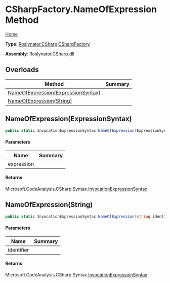 # CSharpFactory\.NameOfExpression Method

[Home](../../../../README.md)

**Type**: [Roslynator.CSharp](../../README.md)\.[CSharpFactory](../README.md)

**Assembly**: Roslynator\.CSharp\.dll

## Overloads

| Method | Summary |
| ------ | ------- |
| [NameOfExpression(ExpressionSyntax)](#Roslynator_CSharp_CSharpFactory_NameOfExpression_Microsoft_CodeAnalysis_CSharp_Syntax_ExpressionSyntax_) | |
| [NameOfExpression(String)](#Roslynator_CSharp_CSharpFactory_NameOfExpression_System_String_) | |

## NameOfExpression\(ExpressionSyntax\)<a name="Roslynator_CSharp_CSharpFactory_NameOfExpression_Microsoft_CodeAnalysis_CSharp_Syntax_ExpressionSyntax_"></a>

```csharp
public static InvocationExpressionSyntax NameOfExpression(ExpressionSyntax expression)
```

#### Parameters

| Name | Summary |
| ---- | ------- |
| expression | |

#### Returns

Microsoft\.CodeAnalysis\.CSharp\.Syntax\.[InvocationExpressionSyntax](https://docs.microsoft.com/en-us/dotnet/api/microsoft.codeanalysis.csharp.syntax.invocationexpressionsyntax)

## NameOfExpression\(String\)<a name="Roslynator_CSharp_CSharpFactory_NameOfExpression_System_String_"></a>

```csharp
public static InvocationExpressionSyntax NameOfExpression(string identifier)
```

#### Parameters

| Name | Summary |
| ---- | ------- |
| identifier | |

#### Returns

Microsoft\.CodeAnalysis\.CSharp\.Syntax\.[InvocationExpressionSyntax](https://docs.microsoft.com/en-us/dotnet/api/microsoft.codeanalysis.csharp.syntax.invocationexpressionsyntax)

